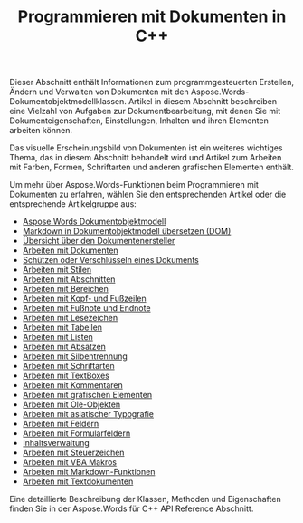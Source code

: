 ﻿---
title: Programmieren mit Dokumenten in C++
second_title: Aspose.Words für C++
articleTitle: Programmieren mit Dokumenten
linktitle: Programmieren mit Dokumenten
type: docs
description: "Verwenden Sie die Aspose.Words-Dokumentobjektmodellklassen, um Dokumente mit C++ programmgesteuert zu erstellen, zu ändern und zu verwalten. Arbeiten Sie mit Dokumenteigenschaften, -einstellungen und -inhalten sowie mit dem Erscheinungsbild von Dokumenten durch die Verwaltung von Farben, Formen, Schriftarten und anderen Grafiken."
weight: 50
url: /de/cpp/programming-with-documents/
---

Dieser Abschnitt enthält Informationen zum programmgesteuerten Erstellen, Ändern und Verwalten von Dokumenten mit den Aspose.Words-Dokumentobjektmodellklassen. Artikel in diesem Abschnitt beschreiben eine Vielzahl von Aufgaben zur Dokumentbearbeitung, mit denen Sie mit Dokumenteigenschaften, Einstellungen, Inhalten und ihren Elementen arbeiten können.

Das visuelle Erscheinungsbild von Dokumenten ist ein weiteres wichtiges Thema, das in diesem Abschnitt behandelt wird und Artikel zum Arbeiten mit Farben, Formen, Schriftarten und anderen grafischen Elementen enthält.

Um mehr über Aspose.Words-Funktionen beim Programmieren mit Dokumenten zu erfahren, wählen Sie den entsprechenden Artikel oder die entsprechende Artikelgruppe aus:

- [Aspose.Words Dokumentobjektmodell](/words/cpp/aspose-words-document-object-model/)
- [Markdown in Dokumentobjektmodell übersetzen (DOM)](/words/cpp/translate-markdown-to-document-object-model/)
- [Übersicht über den Dokumentenersteller](/words/cpp/document-builder-overview/)
- [Arbeiten mit Dokumenten](/words/cpp/working-with-document/)
- [Schützen oder Verschlüsseln eines Dokuments](/words/cpp/protect-or-encrypt-a-document/)
- [Arbeiten mit Stilen](/words/cpp/working-with-styles-and-themes/)
- [Arbeiten mit Abschnitten](/words/cpp/working-with-sections/)
- [Arbeiten mit Bereichen](/words/cpp/working-with-ranges/)
- [Arbeiten mit Kopf- und Fußzeilen](/words/cpp/working-with-headers-and-footers/)
- [Arbeiten mit Fußnote und Endnote](/words/cpp/working-with-footnote-and-endnote/)
- [Arbeiten mit Lesezeichen](/words/cpp/working-with-bookmarks/)
- [Arbeiten mit Tabellen](/words/cpp/working-with-tables/)
- [Arbeiten mit Listen](/words/cpp/working-with-lists/)
- [Arbeiten mit Absätzen](/words/cpp/working-with-paragraphs/)
- [Arbeiten mit Silbentrennung](/words/cpp/working-with-hyphenation/)
- [Arbeiten mit Schriftarten](/words/cpp/working-with-fonts/)
- [Arbeiten mit TextBoxes](/words/cpp/working-with-textboxes/)
- [Arbeiten mit Kommentaren](/words/cpp/working-with-comments/)
- [Arbeiten mit grafischen Elementen](/words/cpp/working-with-graphic-elements/)
- [Arbeiten mit Ole-Objekten](/words/cpp/working-with-ole-objects/)
- [Arbeiten mit asiatischer Typografie](/words/cpp/working-with-asian-typography/)
- [Arbeiten mit Feldern](/words/cpp/working-with-fields/)
- [Arbeiten mit Formularfeldern](/words/cpp/working-with-form-fields/)
- [Inhaltsverwaltung](/words/cpp/contents-management/)
- [Arbeiten mit Steuerzeichen](/words/cpp/working-with-control-characters/)
- [Arbeiten mit VBA Makros](/words/cpp/working-with-vba-macros/)
- [Arbeiten mit Markdown-Funktionen](/words/cpp/working-with-markdown-features/)
- [Arbeiten mit Textdokumenten](/words/cpp/working-with-text-document/)

Eine detaillierte Beschreibung der Klassen, Methoden und Eigenschaften finden Sie in der Aspose.Words für C++ API Reference Abschnitt.